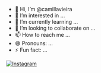 - 👋 Hi, I’m @camillavieira
- 👀 I’m interested in ...
- 🌱 I’m currently learning ...
- 💞️ I’m looking to collaborate on ...
- 📫 How to reach me ...
- 😄 Pronouns: ...
- ⚡ Fun fact: ...

<!---
camillavieira/camillavieira is a ✨ special ✨ repository because its `README.md` (this file) appears on your GitHub profile.
You can click the Preview link to take a look at your changes.
--->
[![Instagram](https://img.shields.io/badge/Instagram-%23E4405F.svg?style=for-the-badge&logo=Instagram&logoColor=white)](https://www.instagram.com/millabrilha/)
